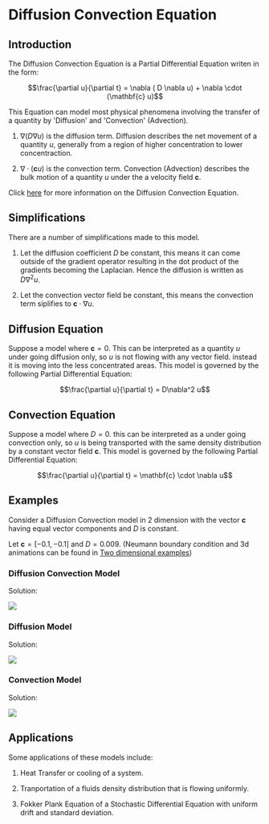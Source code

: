 # Diffusion Convection Equation

## Introduction

The Diffusion Convection Equation is a Partial Differential Equation writen in the form:

$$\frac{\partial u}{\partial t} = \nabla ( D \nabla u) + \nabla \cdot (\mathbf{c} u)$$

This Equation can model most physical phenomena involving the transfer of a quantity by 'Diffusion' and 'Convection' (Advection).

1. $\nabla(D \nabla u)$ is the diffusion term. Diffusion describes the net movement of a quantity $u$, generally from a region of higher concentration to lower concentraction.

2. $\nabla \cdot (\mathbf{c} u)$ is the convection term. Convection (Advection) describes the bulk motion of a quantity $u$ under the a velocity field $\mathbf{c}$.

Click [here](https://en.wikipedia.org/wiki/Convection%E2%80%93diffusion_equation) for more information on the Diffusion Convection Equation.

## Simplifications

There are a number of simplifications made to this model.

1. Let the diffusion coefficient $D$ be constant, this means it can come outside of the gradient operator resulting in the dot product of the gradients becoming the Laplacian. Hence the diffusion is written as $D \nabla^2 u$.

2. Let the convection vector field be constant, this means the convection term siplifies to $\mathbf{c} \cdot \nabla u$.

## Diffusion Equation

Suppose a model where $\mathbf{c} = 0$. This can be interpreted as a quantity $u$ under going diffusion only, so $u$ is not flowing with any vector field. instead it is moving into the less concentrated areas. This model is governed by the following Partial Differential Equation:

$$\frac{\partial u}{\partial t} = D\nabla^2 u$$

## Convection Equation

Suppose a model where $D = 0$. this can be interpreted as a under going convection only, so $u$ is being transported with the same density distribution by a constant vector field $\mathbf{c}$. This model is governed by the following Partial Differential Equation:

$$\frac{\partial u}{\partial t} = \mathbf{c} \cdot \nabla u$$

## Examples

Consider a Diffusion Convection model in 2 dimension with the vector $\mathbf{c}$ having equal vector components and $D$ is constant.

Let $\mathbf{c} = [-0.1, -0.1]$ and $D = 0.009$. (Neumann boundary condition and 3d animations can be found in  [Two dimensional examples](examples/Two_Dimensional_Models.ipynb))

### Diffusion Convection Model

Solution:

<img src="examples\img\animation_convection_diffusion_2dims_dirichlet_color.gif" width="" height="" />

### Diffusion Model

Solution:

<img src="examples\img\animation_diffusion_2dims_dirichlet_color.gif" width="" height="" />

### Convection Model

Solution:

<img src="examples\img\animation_convection_2dims_color.gif" width="" height="" />

## Applications

Some applications of these models include:

1. Heat Transfer or cooling of a system.

2. Tranportation of a fluids density distribution that is flowing uniformly.

3. Fokker Plank Equation of a Stochastic Differential Equation with uniform drift and standard deviation.